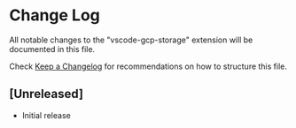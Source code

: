 # Change Log

All notable changes to the "vscode-gcp-storage" extension will be documented in this file.

Check [Keep a Changelog](http://keepachangelog.com/) for recommendations on how to structure this file.

## [Unreleased]

- Initial release